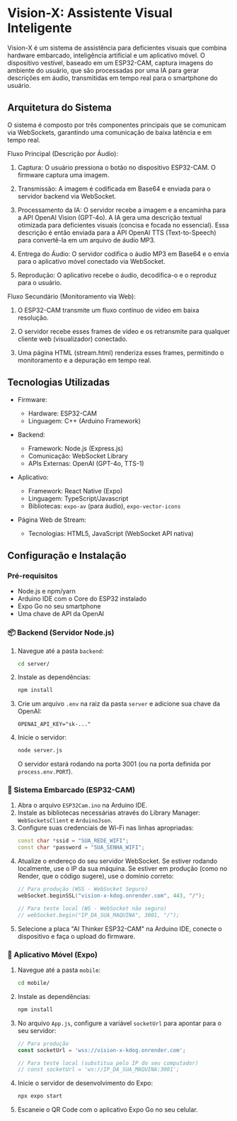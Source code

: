 # Vision-X: Assistente Visual Inteligente

Vision-X é um sistema de assistência para deficientes visuais que combina hardware embarcado, inteligência artificial e um aplicativo móvel. O dispositivo vestível, baseado em um ESP32-CAM, captura imagens do ambiente do usuário, que são processadas por uma IA para gerar descrições em áudio, transmitidas em tempo real para o smartphone do usuário.

## Arquitetura do Sistema

O sistema é composto por três componentes principais que se comunicam via WebSockets, garantindo uma comunicação de baixa latência e em tempo real.

Fluxo Principal (Descrição por Áudio):

1. Captura: O usuário pressiona o botão no dispositivo ESP32-CAM. O firmware captura uma imagem.

2. Transmissão: A imagem é codificada em Base64 e enviada para o servidor backend via WebSocket.

3. Processamento da IA: O servidor recebe a imagem e a encaminha para a API OpenAI Vision (GPT-4o). A IA gera uma descrição textual otimizada para deficientes visuais (concisa e focada no essencial). Essa descrição é então enviada para a API OpenAI TTS (Text-to-Speech) para convertê-la em um arquivo de áudio MP3.

4. Entrega do Áudio: O servidor codifica o áudio MP3 em Base64 e o envia para o aplicativo móvel conectado via WebSocket.

5. Reprodução: O aplicativo recebe o áudio, decodifica-o e o reproduz para o usuário.

Fluxo Secundário (Monitoramento via Web):

1. O ESP32-CAM transmite um fluxo contínuo de vídeo em baixa resolução.

2. O servidor recebe esses frames de vídeo e os retransmite para qualquer cliente web (visualizador) conectado.

3. Uma página HTML (stream.html) renderiza esses frames, permitindo o monitoramento e a depuração em tempo real.

## Tecnologias Utilizadas

* Firmware:
    * Hardware: ESP32-CAM
    * Linguagem: C++ (Arduino Framework)

* Backend:
    * Framework: Node.js (Express.js)
    * Comunicação: WebSocket Library
    * APIs Externas: OpenAI (GPT-4o, TTS-1)

* Aplicativo:
    * Framework: React Native (Expo)
    * Linguagem: TypeScript/Javascript
    * Bibliotecas: `expo-av` (para áudio), `expo-vector-icons`

 * Página Web de Stream:
    * Tecnologias: HTML5, JavaScript (WebSocket API nativa)
  
## Configuração e Instalação

### Pré-requisitos

* Node.js e npm/yarn
* Arduino IDE com o Core do ESP32 instalado
* Expo Go no seu smartphone
* Uma chave de API da OpenAI

### 📦 Backend (Servidor Node.js)

1.  Navegue até a pasta `backend`:
    ```bash
    cd server/
    ```
2.  Instale as dependências:
    ```bash
    npm install
    ```
3.  Crie um arquivo `.env` na raiz da pasta `server` e adicione sua chave da OpenAI:
    ```
    OPENAI_API_KEY="sk-..."
    ```
4.  Inicie o servidor:
    ```bash
    node server.js
    ```
    O servidor estará rodando na porta 3001 (ou na porta definida por `process.env.PORT`).

### 🤖 Sistema Embarcado (ESP32-CAM)

1.  Abra o arquivo `ESP32Cam.ino` na Arduino IDE.
2.  Instale as bibliotecas necessárias através do Library Manager: `WebSocketsClient` e `ArduinoJson`.
3.  Configure suas credenciais de Wi-Fi nas linhas apropriadas:
    ```cpp
    const char *ssid = "SUA_REDE_WIFI";
    const char *password = "SUA_SENHA_WIFI";
    ```
4.  Atualize o endereço do seu servidor WebSocket. Se estiver rodando localmente, use o IP da sua máquina. Se estiver em produção (como no Render, que o código sugere), use o domínio correto:
    ```cpp
    // Para produção (WSS - WebSocket Seguro)
    webSocket.beginSSL("vision-x-kdog.onrender.com", 443, "/");

    // Para teste local (WS - WebSocket não seguro)
    // webSocket.begin("IP_DA_SUA_MAQUINA", 3001, "/");
    ```
5.  Selecione a placa "AI Thinker ESP32-CAM" na Arduino IDE, conecte o dispositivo e faça o upload do firmware.

### 📱 Aplicativo Móvel (Expo)

1.  Navegue até a pasta `mobile`:
    ```bash
    cd mobile/
    ```
2.  Instale as dependências:
    ```bash
    npm install
    ```
3.  No arquivo `App.js`, configure a variável `socketUrl` para apontar para o seu servidor:
    ```javascript
    // Para produção
    const socketUrl = 'wss://vision-x-kdog.onrender.com';

    // Para teste local (substitua pelo IP do seu computador)
    // const socketUrl = 'ws://IP_DA_SUA_MAQUINA:3001';
    ```
4.  Inicie o servidor de desenvolvimento do Expo:
    ```bash
    npx expo start
    ```
5.  Escaneie o QR Code com o aplicativo Expo Go no seu celular.
